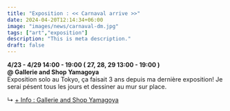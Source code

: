 ```yaml
---
title: "Exposition : << Carnaval arrive >>"
date: 2024-04-20T12:14:34+06:00
image: "images/news/carnaval-dm.jpg"
tags: ["art","exposition"]
description: "This is meta description."
draft: false
---
```


**4/23 - 4/29 14:00 - 19:00 ( 27, 28, 29 13:00 - 19:00 )**  
**@ Gallerie and Shop Yamagoya**  
Exposition solo au Tokyo, ça faisait 3 ans depuis ma dernière exposition! Je serai pésent tous les jours et dessiner au mur sur place.  

↳ [+ Info : Gallerie and Shop Yamagoya](https://galleryyamagoya.com/2024/takeshi-jonoo-exhibition-2/)  
<!--more-->